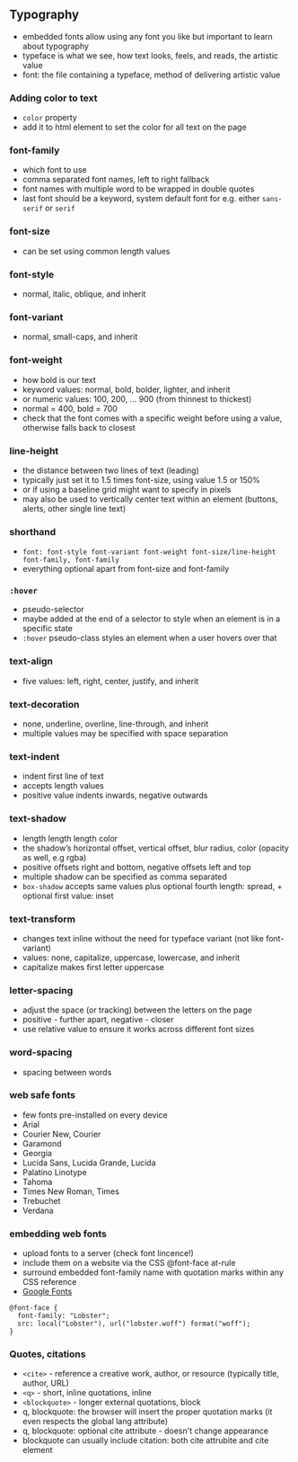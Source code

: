 ## Typography

* embedded fonts allow using any font you like but important to learn about typography
* typeface is what we see, how text looks, feels, and reads, the artistic value
* font: the file containing a typeface, method of delivering artistic value

### Adding color to text

* ```color``` property
* add it to html element to set the color for all text on the page

### font-family

* which font to use
* comma separated font names, left to right fallback
* font names with multiple word to be wrapped in double quotes
* last font should be a keyword, system default font for e.g. either ```sans-serif``` or ```serif```

### font-size

* can be set using common length values

### font-style

* normal, italic, oblique, and inherit

### font-variant

* normal, small-caps, and inherit

### font-weight

* how bold is our text
* keyword values: normal, bold, bolder, lighter, and inherit
* or numeric values: 100, 200, ... 900 (from thinnest to thickest)
* normal = 400, bold = 700
* check that the font comes with a specific weight before using a value, otherwise falls back to closest

### line-height

* the distance between two lines of text (leading)
* typically just set it to 1.5 times font-size, using value 1.5 or 150%
* or if using a baseline grid might want to specify in pixels
* may also be used to vertically center text within an element (buttons, alerts, other single line text)

### shorthand

* ```font: font-style font-variant font-weight font-size/line-height font-family, font-family```
* everything optional apart from font-size and font-family

### ```:hover```

* pseudo-selector
* maybe added at the end of a selector to style when an element is in a specific state
* ```:hover``` pseudo-class styles an element when a user hovers over that

### text-align

* five values: left, right, center, justify, and inherit

### text-decoration

* none, underline, overline, line-through, and inherit
* multiple values may be specified with space separation

### text-indent

* indent first line of text
* accepts length values
* positive value indents inwards, negative outwards

### text-shadow

* length length length color
* the shadow’s horizontal offset, vertical offset, blur radius, color (opacity as well, e.g rgba)
* positive offsets right and bottom,  negative offsets left and top
* multiple shadow can be specified as comma separated
* ```box-shadow``` accepts same values plus optional fourth length: spread, + optional first value: inset

### text-transform

* changes text inline without the need for typeface variant (not like font-variant)
* values: none, capitalize, uppercase, lowercase, and inherit
* capitalize makes first letter uppercase

### letter-spacing

* adjust the space (or tracking) between the letters on the page
* positive - further apart, negative - closer
* use relative value to ensure it works across different font sizes

### word-spacing

* spacing between words

### web safe fonts

* few fonts pre-installed on every device
* Arial
* Courier New, Courier
* Garamond
* Georgia
* Lucida Sans, Lucida Grande, Lucida
* Palatino Linotype
* Tahoma
* Times New Roman, Times
* Trebuchet
* Verdana

### embedding web fonts

* upload fonts to a server (check font lincence!)
* include them on a website via the CSS @font-face at-rule
* surround embedded font-family name with quotation marks within any CSS reference
* [Google Fonts](https://www.google.com/fonts)

```
@font-face {
  font-family: "Lobster";
  src: local("Lobster"), url("lobster.woff") format("woff");
}
```

### Quotes, citations

* ```<cite>``` - reference a creative work, author, or resource (typically title, author, URL)
* ```<q>``` -  short, inline quotations, inline
* ```<blockquote>``` -  longer external quotations, block
* q, blockquote: the browser will insert the proper quotation marks (it even respects the global lang attribute)
* q, blockquote: optional cite attribute - doesn't change appearance
* blockquote can usually include citation: both cite attrubite and cite element

